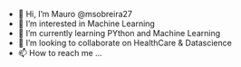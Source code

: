 - 👋 Hi, I’m Mauro @msobreira27
- 👀 I’m interested in Machine Learning
- 🌱 I’m currently learning PYthon and Machine Learning
- 💞️ I’m looking to collaborate on HealthCare & Datascience
- 📫 How to reach me ...

<!---
msobreira27/msobreira27 is a ✨ special ✨ repository because its `README.md` (this file) appears on your GitHub profile.
You can click the Preview link to take a look at your changes.
--->

